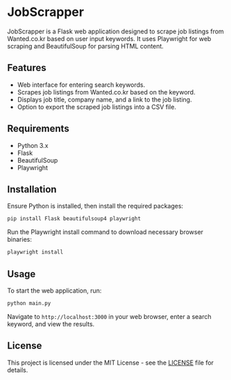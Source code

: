 # JobScrapper

JobScrapper is a Flask web application designed to scrape job listings from Wanted.co.kr based on user input keywords. It uses Playwright for web scraping and BeautifulSoup for parsing HTML content.

## Features

- Web interface for entering search keywords.
- Scrapes job listings from Wanted.co.kr based on the keyword.
- Displays job title, company name, and a link to the job listing.
- Option to export the scraped job listings into a CSV file.

## Requirements

- Python 3.x
- Flask
- BeautifulSoup
- Playwright

## Installation

Ensure Python is installed, then install the required packages:

```bash
pip install Flask beautifulsoup4 playwright
```

Run the Playwright install command to download necessary browser binaries:

```bash
playwright install
```

## Usage

To start the web application, run:

```bash
python main.py
```

Navigate to `http://localhost:3000` in your web browser, enter a search keyword, and view the results.

## License

This project is licensed under the MIT License - see the [LICENSE](LICENSE) file for details.
